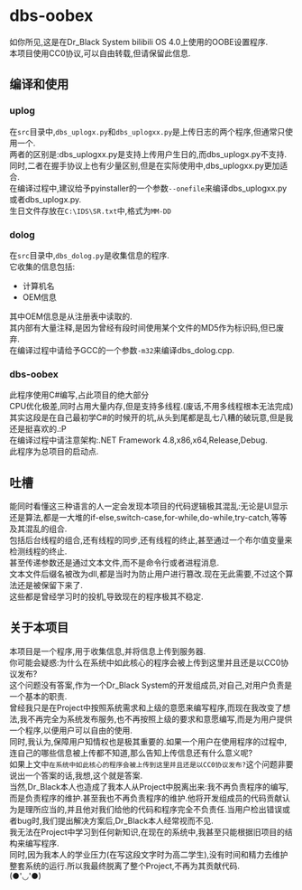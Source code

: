 # dbs-oobex
如你所见,这是在Dr_Black System bilibili OS 4.0上使用的OOBE设置程序.  
本项目使用CC0协议,可以自由转载,但请保留此信息.

## 编译和使用
### uplog
在`src`目录中,`dbs_uplogx.py`和`dbs_uplogxx.py`是上传日志的两个程序,但通常只使用一个.  
两者的区别是:dbs_uplogxx.py是支持上传用户生日的,而dbs_uplogx.py不支持.  
同时,二者在握手协议上也有少量区别,但是在实际使用中,dbs_uplogxx.py更加适合.  
在编译过程中,建议给予pyinstaller的一个参数`--onefile`来编译dbs_uplogxx.py或者dbs_uplogx.py.  
生日文件存放在`C:\IDS\SR.txt`中,格式为`MM-DD`  
### dolog
在`src`目录中,`dbs_dolog.py`是收集信息的程序.  
它收集的信息包括:
- 计算机名
- OEM信息

其中OEM信息是从注册表中读取的.  
其内部有大量注释,是因为曾经有段时间使用某个文件的MD5作为标识码,但已废弃.  
在编译过程中请给予GCC的一个参数`-m32`来编译dbs_dolog.cpp.  
### dbs-oobex
此程序使用C#编写,占此项目的绝大部分  
CPU优化极差,同时占用大量内存,但是支持多线程.(废话,不用多线程根本无法完成)  
其实这段是在自己最初学C#的时候开的坑,从头到尾都是乱七八糟的破玩意,但是我还是挺喜欢的.:P  
在编译过程中请注意架构:.NET Framework 4.8,x86,x64,Release,Debug.  
此程序为总项目的启动点.

## 吐槽
能同时看懂这三种语言的人一定会发现本项目的代码逻辑极其混乱:无论是UI显示还是算法,都是一大堆的if-else,switch-case,for-while,do-while,try-catch,等等及其混乱的组合.  
包括后台线程的组合,还有线程的同步,还有线程的终止,甚至通过一个布尔值变量来检测线程的终止.  
甚至传递参数还是通过文本文件,而不是命令行或者进程消息.  
文本文件后缀名被改为dll,都是当时为防止用户进行篡改.现在无此需要,不过这个算法还是被保留下来了.  
这些都是曾经学习时的投机,导致现在的程序极其不稳定.  

## 关于本项目
本项目是一个程序,用于收集信息,并将信息上传到服务器.  
你可能会疑惑:为什么在系统中如此核心的程序会被上传到这里并且还是以CC0协议发布?  
这个问题没有答案,作为一个Dr_Black System的开发组成员,对自己,对用户负责是一个基本的职责.  
曾经我只是在Project中按照系统需求和上级的意愿来编写程序,而现在我改变了想法,我不再完全为系统发布服务,也不再按照上级的要求和意愿编写,而是为用户提供一个程序,以便用户可以自由的使用.  
同时,我认为,保障用户知情权也是极其重要的.如果一个用户在使用程序的过程中,连自己的哪些信息被上传都不知道,那么告知上传信息还有什么意义呢?  
如果上文中`在系统中如此核心的程序会被上传到这里并且还是以CC0协议发布?`这个问题非要说出一个答案的话,我想,这个就是答案.  
当然,Dr_Black本人也造成了我本人从Project中脱离出来:我不再负责程序的编写,而是负责程序的维护.甚至我也不再负责程序的维护.他将开发组成员的代码贡献认为是理所应当的,并且他对我们给他的代码和程序完全不负责任.当用户检出错误或者bug时,我们提出解决方案后,Dr_Black本人经常视而不见.  
我无法在Project中学习到任何新知识,在现在的系统中,我甚至只能根据旧项目的结构来编写程序.  
同时,因为我本人的学业压力(在写这段文字时为高二学生),没有时间和精力去维护整套系统的运行.所以我最终脱离了整个Project,不再为其贡献代码.  
(●'◡'●)  
